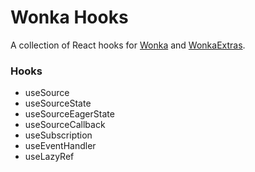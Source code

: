 # Wonka Hooks

A collection of React hooks for [Wonka](https://github.com/kitten/wonka) and [WonkaExtras](https://github.com/mobily/wonka-extras).

### Hooks

- useSource
- useSourceState
- useSourceEagerState
- useSourceCallback
- useSubscription
- useEventHandler
- useLazyRef
